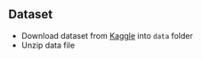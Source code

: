 ## Dataset

- Download dataset from [Kaggle](https://www.kaggle.com/datasets/puneet6060/intel-image-classification/data) into `data` folder
- Unzip data file